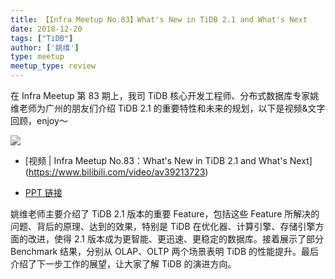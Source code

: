 ```yaml
---
title: 【Infra Meetup No.83】What's New in TiDB 2.1 and What's Next 
date: 2018-12-20
tags: ["TiDB"]
author: ['姚维']
type: meetup
meetup_type: review
---
```


在 Infra Meetup 第 83 期上，我司 TiDB 核心开发工程师、分布式数据库专家姚维老师为广州的朋友们介绍 TiDB 2.1 的重要特性和未来的规划，以下是视频&文字回顾，enjoy～

![](https://upload-images.jianshu.io/upload_images/542677-6eb1512f9e416994.jpg?imageMogr2/auto-orient/strip%7CimageView2/2/w/1240)

- [视频 | Infra Meetup No.83：What's New in TiDB 2.1 and What's Next]
(https://www.bilibili.com/video/av39213723)

- [PPT 链接](https://eyun.baidu.com/s/3pMaIGmn)

姚维老师主要介绍了 TiDB 2.1 版本的重要 Feature，包括这些 Feature 所解决的问题、背后的原理、达到的效果，特别是 TiDB 在优化器、计算引擎、存储引擎方面的改进，使得 2.1 版本成为更智能、更迅速、更稳定的数据库。接着展示了部分 Benchmark 结果，分别从 OLAP、OLTP 两个场景表明 TiDB 的性能提升。最后介绍了下一步工作的展望，让大家了解 TiDB 的演进方向。